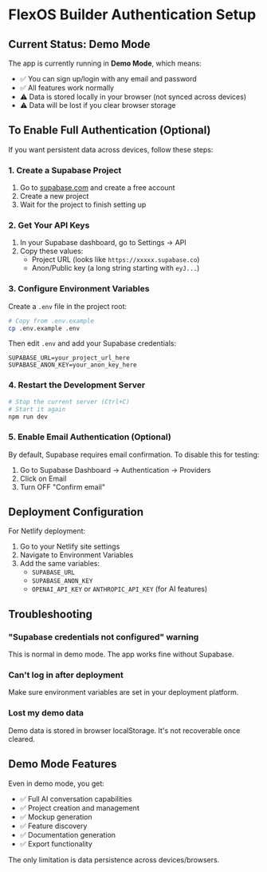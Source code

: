 # FlexOS Builder Authentication Setup

## Current Status: Demo Mode

The app is currently running in **Demo Mode**, which means:
- ✅ You can sign up/login with any email and password
- ✅ All features work normally
- ⚠️ Data is stored locally in your browser (not synced across devices)
- ⚠️ Data will be lost if you clear browser storage

## To Enable Full Authentication (Optional)

If you want persistent data across devices, follow these steps:

### 1. Create a Supabase Project

1. Go to [supabase.com](https://supabase.com) and create a free account
2. Create a new project
3. Wait for the project to finish setting up

### 2. Get Your API Keys

1. In your Supabase dashboard, go to Settings → API
2. Copy these values:
   - Project URL (looks like `https://xxxxx.supabase.co`)
   - Anon/Public key (a long string starting with `eyJ...`)

### 3. Configure Environment Variables

Create a `.env` file in the project root:

```bash
# Copy from .env.example
cp .env.example .env
```

Then edit `.env` and add your Supabase credentials:

```env
SUPABASE_URL=your_project_url_here
SUPABASE_ANON_KEY=your_anon_key_here
```

### 4. Restart the Development Server

```bash
# Stop the current server (Ctrl+C)
# Start it again
npm run dev
```

### 5. Enable Email Authentication (Optional)

By default, Supabase requires email confirmation. To disable this for testing:

1. Go to Supabase Dashboard → Authentication → Providers
2. Click on Email
3. Turn OFF "Confirm email"

## Deployment Configuration

For Netlify deployment:

1. Go to your Netlify site settings
2. Navigate to Environment Variables
3. Add the same variables:
   - `SUPABASE_URL`
   - `SUPABASE_ANON_KEY`
   - `OPENAI_API_KEY` or `ANTHROPIC_API_KEY` (for AI features)

## Troubleshooting

### "Supabase credentials not configured" warning
This is normal in demo mode. The app works fine without Supabase.

### Can't log in after deployment
Make sure environment variables are set in your deployment platform.

### Lost my demo data
Demo data is stored in browser localStorage. It's not recoverable once cleared.

## Demo Mode Features

Even in demo mode, you get:
- ✅ Full AI conversation capabilities
- ✅ Project creation and management
- ✅ Mockup generation
- ✅ Feature discovery
- ✅ Documentation generation
- ✅ Export functionality

The only limitation is data persistence across devices/browsers.